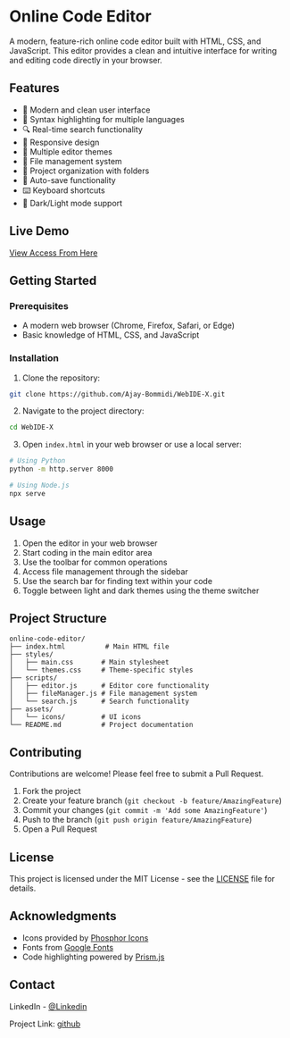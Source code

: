 # Online Code Editor

A modern, feature-rich online code editor built with HTML, CSS, and JavaScript. This editor provides a clean and intuitive interface for writing and editing code directly in your browser.

## Features

- 🎨 Modern and clean user interface
- 📝 Syntax highlighting for multiple languages
- 🔍 Real-time search functionality
- 📱 Responsive design
- 🎯 Multiple editor themes
- 💾 File management system
- 📂 Project organization with folders
- 🔄 Auto-save functionality
- ⌨️ Keyboard shortcuts
- 🌙 Dark/Light mode support

## Live Demo

[View Access From Here](https://onlinecodeeditors.netlify.app/)

## Getting Started

### Prerequisites

- A modern web browser (Chrome, Firefox, Safari, or Edge)
- Basic knowledge of HTML, CSS, and JavaScript

### Installation

1. Clone the repository:
```bash
git clone https://github.com/Ajay-Bommidi/WebIDE-X.git
```

2. Navigate to the project directory:
```bash
cd WebIDE-X
```

3. Open `index.html` in your web browser or use a local server:
```bash
# Using Python
python -m http.server 8000

# Using Node.js
npx serve
```

## Usage

1. Open the editor in your web browser
2. Start coding in the main editor area
3. Use the toolbar for common operations
4. Access file management through the sidebar
5. Use the search bar for finding text within your code
6. Toggle between light and dark themes using the theme switcher

## Project Structure

```
online-code-editor/
├── index.html          # Main HTML file
├── styles/
│   ├── main.css       # Main stylesheet
│   └── themes.css     # Theme-specific styles
├── scripts/
│   ├── editor.js      # Editor core functionality
│   ├── fileManager.js # File management system
│   └── search.js      # Search functionality
├── assets/
│   └── icons/         # UI icons
└── README.md          # Project documentation
```

## Contributing

Contributions are welcome! Please feel free to submit a Pull Request.

1. Fork the project
2. Create your feature branch (`git checkout -b feature/AmazingFeature`)
3. Commit your changes (`git commit -m 'Add some AmazingFeature'`)
4. Push to the branch (`git push origin feature/AmazingFeature`)
5. Open a Pull Request

## License

This project is licensed under the MIT License - see the [LICENSE](LICENSE) file for details.

## Acknowledgments

- Icons provided by [Phosphor Icons](https://phosphoricons.com)
- Fonts from [Google Fonts](https://fonts.google.com)
- Code highlighting powered by [Prism.js](https://prismjs.com)

## Contact

LinkedIn - [@Linkedin](https://www.linkedin.com/in/ajay-bommidi-88b74b279)

Project Link: [github](https://github.com/Ajay-Bommidi/WebIDE-X.git) 
